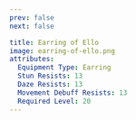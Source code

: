 ```yaml
---
prev: false
next: false

title: Earring of Ello
image: earring-of-ello.png
attributes:
  Equipment Type: Earring
  Stun Resists: 13
  Daze Resists: 13
  Movement Debuff Resists: 13
  Required Level: 20
---
```




<MyItemComponent :item="$frontmatter" />


